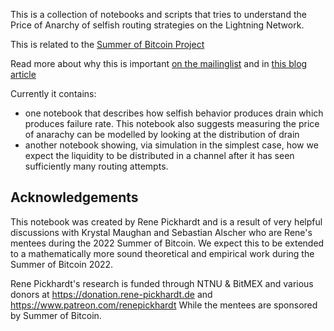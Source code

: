 This is a collection of notebooks and scripts that tries to understand the Price of Anarchy of selfish routing strategies on the Lightning Network.

This is related to the [Summer of Bitcoin Project](https://www.summerofbitcoin.org/project-ideas-details?recordId=recJchpFa9tqSZkQ4)

Read more about why this is important [on the mailinglist](https://lists.linuxfoundation.org/pipermail/lightning-dev/2022-May/003590.html) and in [this blog article](https://blog.bitmex.com/price-of-anarchy-from-selfish-routing-strategies/)

Currently it contains:
* one notebook that describes how selfish behavior produces drain which produces failure rate. This notebook also suggests measuring the price of anarachy can be modelled by looking at the distribution of drain
* another notebook showing, via simulation in the simplest case, how we expect the liquidity to be distributed in a channel after it has seen sufficiently many routing attempts.

## Acknowledgements 
This notebook was created by Rene Pickhardt and is a result of very helpful discussions with Krystal Maughan and Sebastian Alscher who are Rene's mentees during the 2022 Summer of Bitcoin. We expect this to be extended to a mathematically more sound theoretical and empirical work during the Summer of Bitcoin 2022.

Rene Pickhardt's research is funded through NTNU & BitMEX and various donors at https://donation.rene-pickhardt.de and https://www.patreon.com/renepickhardt While the mentees are sponsored by Summer of Bitcoin.